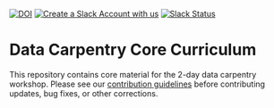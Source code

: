 [![DOI](https://zenodo.org/badge/DOI/10.5281/zenodo.3269869.svg)](https://doi.org/10.5281/zenodo.3269869)
[![Create a Slack Account with us](https://img.shields.io/badge/Create_Slack_Account-The_Carpentries-071159.svg)](https://slack-invite.carpentries.org/)
[![Slack Status](https://img.shields.io/badge/Slack_Channel-dc--ecology--data--org-E01563.svg)](https://carpentries.slack.com/messages/C9WJAN3CH)

# Data Carpentry Core Curriculum

This repository contains core material for the 2-day data carpentry workshop. Please see our [contribution guidelines](CONTRIBUTING.md) before contributing updates, bug fixes, or other corrections.


